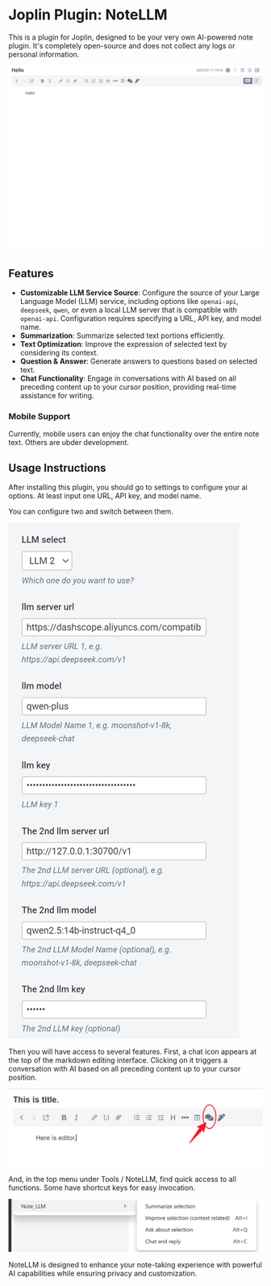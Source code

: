 # Joplin Plugin: NoteLLM

This is a plugin for Joplin, designed to be your very own AI-powered note plugin. It's completely open-source and does not collect any logs or personal information.

![notellm](./_img/notellm.gif)

## Features
- **Customizable LLM Service Source**: Configure the source of your Large Language Model (LLM) service, including options like `openai-api`, `deepseek`, `qwen`, or even a local LLM server that is compatible with `openai-api`. Configuration requires specifying a URL, API key, and model name.
- **Summarization**: Summarize selected text portions efficiently.
- **Text Optimization**: Improve the expression of selected text by considering its context.
- **Question & Answer**: Generate answers to questions based on selected text.
- **Chat Functionality**: Engage in conversations with AI based on all preceding content up to your cursor position, providing real-time assistance for writing.

### Mobile Support
Currently, mobile users can enjoy the chat functionality over the entire note text. Others are ubder development.

## Usage Instructions

After installing this plugin, you should go to settings to configure your ai options. At least input one URL, API key, and model name.

You can configure two and switch between them.

![image-20250211191521564](./_img/image-20250211191521564.png)

Then you will have access to several features. First, a chat icon appears at the top of the markdown editing interface. Clicking on it triggers a conversation with AI based on all preceding content up to your cursor position.

![image-20250211190649811](./_img/image-20250211190649811.png)

And, in the top menu under Tools / NoteLLM, find quick access to all functions. Some have shortcut keys for easy invocation.

![image-20250211190753843](./_img/image-20250211190753843.png)



NoteLLM is designed to enhance your note-taking experience with powerful AI capabilities while ensuring privacy and customization.
